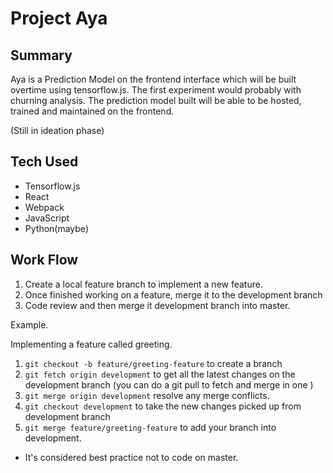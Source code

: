 # Project Aya

## Summary

Aya is a Prediction Model on the frontend interface which will be built overtime using tensorflow.js. The first experiment would probably with churning analysis. The prediction model built will be able to be hosted, trained and maintained on the frontend.

(Still in ideation phase)

## Tech Used

* Tensorflow.js
* React
* Webpack
* JavaScript
* Python(maybe)

## Work Flow

1. Create a local feature branch to implement a new feature.
2. Once finished working on a feature, merge it to the development branch
3. Code review and then merge it development branch into master.

Example.

Implementing a feature called greeting.

1. ```git checkout -b feature/greeting-feature``` to create a branch
2. ```git fetch origin development``` to get all the latest changes on the development branch (you can do a git pull to fetch and merge in one )
3. ```git merge origin development``` resolve any merge conflicts.
4. ```git checkout development``` to take the new changes picked up from development branch
5. ```git merge feature/greeting-feature``` to add your branch into development.

* It's considered best practice not to code on master.

